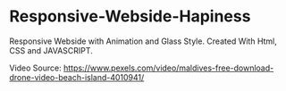 # Responsive-Webside-Hapiness
Responsive Webside with Animation and Glass Style. Created With Html,  CSS and JAVASCRIPT.

Video Source: https://www.pexels.com/video/maldives-free-download-drone-video-beach-island-4010941/
